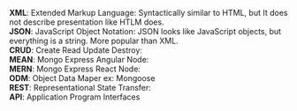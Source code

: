 **XML**: Extended Markup Language: Syntactically similar to HTML, but It does not describe presentation like HTLM does.  
**JSON**: JavaScript Object Notation: JSON looks like JavaScript objects, but everything is a string. More popular than XML.   
**CRUD**: Create Read Update Destroy:   
**MEAN**: Mongo Express Angular Node:   
**MERN**: Mongo Express React Node:  
**ODM**: Object Data Maper ex: Mongoose  
**REST**: Representational State Transfer:   
**API**: Application Program Interfaces  
	
